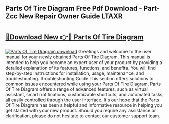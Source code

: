 ## Parts Of Tire Diagram Free Pdf Download - Part-Zcc New Repair Owner Guide LTAXR

# <h2><a href="http://dfkahh.blite.top/?on=Parts+Of+Tire+Diagram">🔗Download New 👉🔴 Parts Of Tire Diagram</a></h2>

[![Parts Of Tire Diagram download](https://i.imgur.com/lujVjoI.png)](http://dfkahh.blite.top/?on=Parts+Of+Tire+Diagram)
Greetings and welcome to the user manual for your newly obtained Parts Of Tire Diagram. This manual is intended to help you become an expert user of your product by providing a detailed explanation of its features, functions, and benefits. You will find step-by-step instructions for installation, usage, maintenance, and troubleshooting. Troubleshooting Guide This section offers solutions to common issues encountered while using your Parts Of Tire Diagram. Parts Of Tire Diagram offers a range of advanced features, such as virtual assistant, smart notifications, customizable shortcuts, and automated tasks, all easily controlled through the user interface. It's our hope that the Parts Of Tire Diagram has been a helpful and informative resource in helping you get started with your new product. Should you require any assistance or clarification, please do not hesitate to contact our customer support team.
